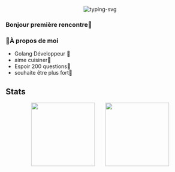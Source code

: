 <p align="center">
   <img src="https://readme-typing-svg.herokuapp.com?color=%23A70808&center=true&vCenter=true&height=80&lines=Hello%EF%BC%81I%E2%80%99m+Ed" alt="typing-svg">
</p>

### Bonjour première rencontre👋
   
### 🤔À propos de moi
  - Golang Développeur 💼
  - aime cuisiner🍔
  - Espoir 200 questions👯
  - souhaite être plus fort💪
## Stats
<!--
Github Stats && Most used languages
-->
<div align="center">
<span></span>
<img height="170px" src="https://github-readme-stats.vercel.app/api?username=China-chris&theme=dracula" /><span>  </span><img height="170px" src="https://github-readme-stats.vercel.app/api/top-langs/?username=China-chris&layout=compact&langs_count=8&theme=dracula" />
<span></span>
</div>

<!--
GitHub 连续打卡 
<div align="center">
    <img  src="https://github-readme-streak-stats.herokuapp.com/?user=China-chris" />
</div>
-->
<!--
Github活动统计图 
<div align="center">
    <img src="https://activity-graph.herokuapp.com/graph?username=China-chri&theme=minimal" />
</div>
-->

<!--
**China-Chris/China-Chris** is a ✨ _special_ ✨ repository because its `README.md` (this file) appears on your GitHub profile.

Here are some ideas to get you started:

- 🔭 I’m currently working on ...
- 🌱 I’m currently learning ...
- 👯 I’m looking to collaborate on ...
- 🤔 I’m looking for help with ...
- 💬 Ask me about ...
- 📫 How to reach me: ...
- 😄 Pronouns: ...
- ⚡ Fun fact: ...
-->
